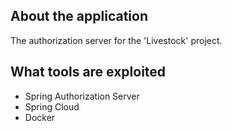 <a name="readme-top"></a>

## About the application
The authorization server for the 'Livestock' project.<br />
<p>

## What tools are exploited
<ul>
  <li>Spring Authorization Server</li>
  <li>Spring Cloud</li>
  <li>Docker</li>
</ul>
